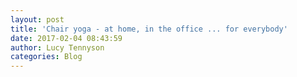 ```yaml
---
layout: post
title: 'Chair yoga - at home, in the office ... for everybody'
date: 2017-02-04 08:43:59
author: Lucy Tennyson
categories: Blog
---
```

